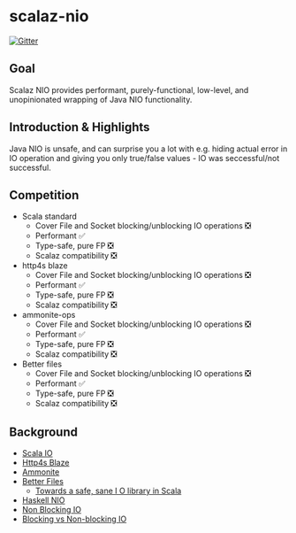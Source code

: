 # scalaz-nio
[![Gitter](https://badges.gitter.im/scalaz/scalaz-nio.svg)](https://gitter.im/scalaz/scalaz-nio?utm_source=badge&utm_medium=badge&utm_campaign=pr-badge)

## Goal

Scalaz NIO provides performant, purely-functional, low-level, and unopinionated wrapping of Java NIO functionality.

## Introduction & Highlights

Java NIO is unsafe, and can surprise you a lot with e.g. hiding actual error in IO operation and giving you only true/false values - IO was seccessful/not successful.

## Competition

* Scala standard
  * Cover File and Socket blocking/unblocking IO operations :negative_squared_cross_mark:
  * Performant  :white_check_mark:
  * Type-safe, pure FP :negative_squared_cross_mark:
  * Scalaz compatibility :negative_squared_cross_mark:
* http4s blaze
  * Cover File and Socket blocking/unblocking IO operations :negative_squared_cross_mark:
  * Performant :white_check_mark:
  * Type-safe, pure FP :negative_squared_cross_mark:
  * Scalaz compatibility :negative_squared_cross_mark:
* ammonite-ops
  * Cover File and Socket blocking/unblocking IO operations :negative_squared_cross_mark:
  * Performant :white_check_mark:
  * Type-safe, pure FP :negative_squared_cross_mark:
  * Scalaz compatibility :negative_squared_cross_mark:
* Better files
  * Cover File and Socket blocking/unblocking IO operations :negative_squared_cross_mark:
  * Performant :white_check_mark:
  * Type-safe, pure FP :negative_squared_cross_mark:
  * Scalaz compatibility :negative_squared_cross_mark:

## Background

* [Scala IO](https://www.scala-lang.org/api/2.12.3/scala/io/index.html)
* [Http4s Blaze](https://github.com/http4s/blaze)
* [Ammonite](https://github.com/lihaoyi/Ammonite/)
* [Better Files](https://github.com/pathikrit/better-files)
  * [Towards a safe, sane I O library in Scala](https://www.youtube.com/watch?feature=player_embedded&v=uaYKkpqs6CE)
* [Haskell NIO](https://wiki.haskell.org/NIO)
* [Non Blocking IO](https://www.youtube.com/watch?v=uKc0Gx_lPsg)
* [Blocking vs Non-blocking IO](http://tutorials.jenkov.com/java-nio/nio-vs-io.html)
